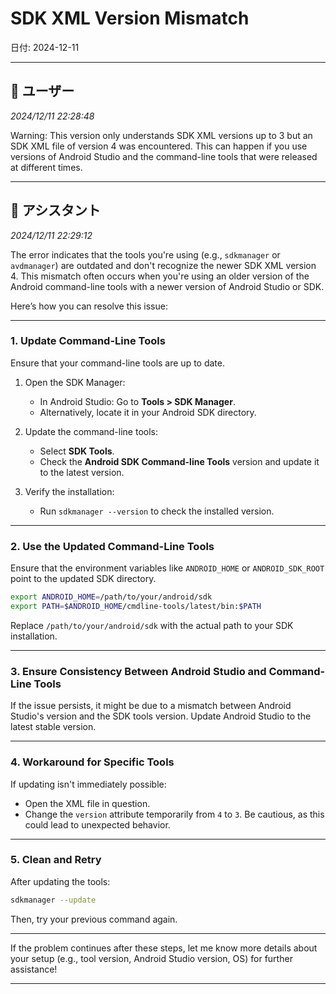 # SDK XML Version Mismatch

日付: 2024-12-11

---

## 👤 ユーザー
*2024/12/11 22:28:48*

Warning: This version only understands SDK XML versions up to 3 but an SDK XML file of version 4 was encountered. This can happen if you use versions of Android Studio and the command-line tools that were released at different times.

---

## 🤖 アシスタント
*2024/12/11 22:29:12*

The error indicates that the tools you're using (e.g., `sdkmanager` or `avdmanager`) are outdated and don't recognize the newer SDK XML version 4. This mismatch often occurs when you're using an older version of the Android command-line tools with a newer version of Android Studio or SDK.

Here’s how you can resolve this issue:

---

### 1. **Update Command-Line Tools**
Ensure that your command-line tools are up to date.

1. Open the SDK Manager:
   - In Android Studio: Go to **Tools &gt; SDK Manager**.
   - Alternatively, locate it in your Android SDK directory.

2. Update the command-line tools:
   - Select **SDK Tools**.
   - Check the **Android SDK Command-line Tools** version and update it to the latest version.

3. Verify the installation:
   - Run `sdkmanager --version` to check the installed version.

---

### 2. **Use the Updated Command-Line Tools**
Ensure that the environment variables like `ANDROID_HOME` or `ANDROID_SDK_ROOT` point to the updated SDK directory.

```bash
export ANDROID_HOME=/path/to/your/android/sdk
export PATH=$ANDROID_HOME/cmdline-tools/latest/bin:$PATH
```

Replace `/path/to/your/android/sdk` with the actual path to your SDK installation.

---

### 3. **Ensure Consistency Between Android Studio and Command-Line Tools**
If the issue persists, it might be due to a mismatch between Android Studio's version and the SDK tools version. Update Android Studio to the latest stable version.

---

### 4. **Workaround for Specific Tools**
If updating isn't immediately possible:
- Open the XML file in question.
- Change the `version` attribute temporarily from `4` to `3`. Be cautious, as this could lead to unexpected behavior.

---

### 5. **Clean and Retry**
After updating the tools:
```bash
sdkmanager --update
```
Then, try your previous command again.

---

If the problem continues after these steps, let me know more details about your setup (e.g., tool version, Android Studio version, OS) for further assistance!

---
